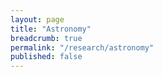 ```yaml
---
layout: page
title: "Astronomy"
breadcrumb: true
permalink: "/research/astronomy"
published: false
---
```


